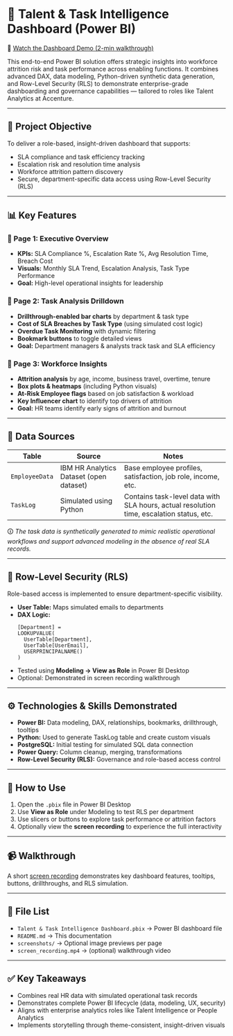 
# 🧠 Talent & Task Intelligence Dashboard (Power BI)


🎥 [Watch the Dashboard Demo (2-min walkthrough)](https://drive.google.com/file/d/1iS848qV88tKRu5bnePINomX3CJxkk1pG/view)


This end-to-end Power BI solution offers strategic insights into workforce attrition risk and task performance across enabling functions. It combines advanced DAX, data modeling, Python-driven synthetic data generation, and Row-Level Security (RLS) to demonstrate enterprise-grade dashboarding and governance capabilities — tailored to roles like Talent Analytics at Accenture.

---

## 📌 Project Objective

To deliver a role-based, insight-driven dashboard that supports:

- SLA compliance and task efficiency tracking  
- Escalation risk and resolution time analysis  
- Workforce attrition pattern discovery  
- Secure, department-specific data access using Row-Level Security (RLS)  

---

## 📊 Key Features

### 🔹 Page 1: Executive Overview
- **KPIs:** SLA Compliance %, Escalation Rate %, Avg Resolution Time, Breach Cost  
- **Visuals:** Monthly SLA Trend, Escalation Analysis, Task Type Performance  
- **Goal:** High-level operational insights for leadership  

### 🔹 Page 2: Task Analysis Drilldown
- **Drillthrough-enabled bar charts** by department & task type  
- **Cost of SLA Breaches by Task Type** (using simulated cost logic)  
- **Overdue Task Monitoring** with dynamic filtering  
- **Bookmark buttons** to toggle detailed views  
- **Goal:** Department managers & analysts track task and SLA efficiency  

### 🔹 Page 3: Workforce Insights
- **Attrition analysis** by age, income, business travel, overtime, tenure  
- **Box plots & heatmaps** (including Python visuals)  
- **At-Risk Employee flags** based on job satisfaction & workload  
- **Key Influencer chart** to identify top drivers of attrition  
- **Goal:** HR teams identify early signs of attrition and burnout  

---

## 🧩 Data Sources

| Table      | Source | Notes |
|------------|--------|-------|
| `EmployeeData` | IBM HR Analytics Dataset (open dataset) | Base employee profiles, satisfaction, job role, income, etc. |
| `TaskLog`      | Simulated using Python | Contains task-level data with SLA hours, actual resolution time, escalation status, etc. |

🛈 _The task data is synthetically generated to mimic realistic operational workflows and support advanced modeling in the absence of real SLA records._

---

## 🔐 Row-Level Security (RLS)

Role-based access is implemented to ensure department-specific visibility.

- **User Table:** Maps simulated emails to departments  
- **DAX Logic:**
  ```DAX
  [Department] = 
  LOOKUPVALUE(
    UserTable[Department],
    UserTable[UserEmail],
    USERPRINCIPALNAME()
  )
  ```
- Tested using **Modeling → View as Role** in Power BI Desktop  
- Optional: Demonstrated in screen recording walkthrough

---

## ⚙️ Technologies & Skills Demonstrated

- **Power BI:** Data modeling, DAX, relationships, bookmarks, drillthrough, tooltips  
- **Python:** Used to generate TaskLog table and create custom visuals  
- **PostgreSQL:** Initial testing for simulated SQL data connection  
- **Power Query:** Column cleanup, merging, transformations  
- **Row-Level Security (RLS):** Governance and role-based access control  

---

## 🧪 How to Use

1. Open the `.pbix` file in Power BI Desktop  
2. Use **View as Role** under Modeling to test RLS per department  
3. Use slicers or buttons to explore task performance or attrition factors  
4. Optionally view the **screen recording** to experience the full interactivity

---

## 📹 Walkthrough

A short [screen recording](Dashboard.recordingmp4.mp4) demonstrates key dashboard features, tooltips, buttons, drillthroughs, and RLS simulation.

---

## 📁 File List

- `Talent & Task Intelligence Dashboard.pbix` → Power BI dashboard file  
- `README.md` → This documentation  
- `screenshots/` → Optional image previews per page  
- `screen_recording.mp4` → (optional) walkthrough video  

---

## ✅ Key Takeaways

- Combines real HR data with simulated operational task records  
- Demonstrates complete Power BI lifecycle (data, modeling, UX, security)  
- Aligns with enterprise analytics roles like Talent Intelligence or People Analytics  
- Implements storytelling through theme-consistent, insight-driven visuals  
